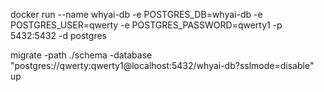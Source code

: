 docker run --name whyai-db -e POSTGRES_DB=whyai-db -e POSTGRES_USER=qwerty -e POSTGRES_PASSWORD=qwerty1 -p 5432:5432 -d postgres

migrate -path ./schema -database "postgres://qwerty:qwerty1@localhost:5432/whyai-db?sslmode=disable" up